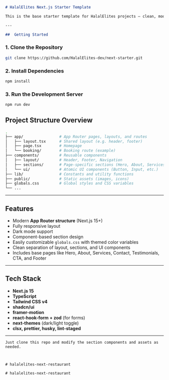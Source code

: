 

````markdown
# HalalElites Next.js Starter Template

This is the base starter template for HalalElites projects — clean, modern, and optimized for Muslim-owned businesses and services. Built with **Next.js 13 App Router**, **Tailwind CSS**, and **shadcn/ui**, this template is ready to be adapted into agency, restaurant, or other business websites.

---

##  Getting Started
````
### 1. Clone the Repository

```bash
git clone https://github.com/HalalElites-dev/next-starter.git
```

### 2. Install Dependencies

```bash
npm install
```

### 3. Run the Development Server

```bash
npm run dev
```


##  Project Structure Overview

```bash
.
├── app/                # App Router pages, layouts, and routes
│   ├── layout.tsx      # Shared layout (e.g. header, footer)
│   ├── page.tsx        # Homepage
│   └── booking/        # Booking route (example)
├── components/         # Reusable components
│   ├── layout/         # Header, Footer, Navigation
│   ├── sections/       # Page-specific sections (Hero, About, Services, etc.)
│   └── ui/             # Atomic UI components (Button, Input, etc.)
├── lib/                # Constants and utility functions
├── public/             # Static assets (images, icons)
├── globals.css         # Global styles and CSS variables
└── ...
```

---

## Features

* Modern **App Router structure** (Next.js 15+)
* Fully responsive layout
* Dark mode support
* Component-based section design
* Easily customizable `globals.css` with themed color variables
* Clean separation of layout, sections, and UI components
* Includes base pages like Hero, About, Services, Contact, Testimonials, CTA, and Footer

---

## Tech Stack

* **Next.js 15**
* **TypeScript**
* **Tailwind CSS v4**
* **shadcn/ui**
* **framer-motion**
* **react-hook-form + zod** (for forms)
* **next-themes** (dark/light toggle)
* **clsx, prettier, husky, lint-staged**

---
````
Just clone this repo and modify the section components and assets as needed.



#   h a l a l e l i t e s - n e x t - r e s t a u r a n t  
 #   h a l a l e l i t e s - n e x t - r e s t a u r a n t  
 